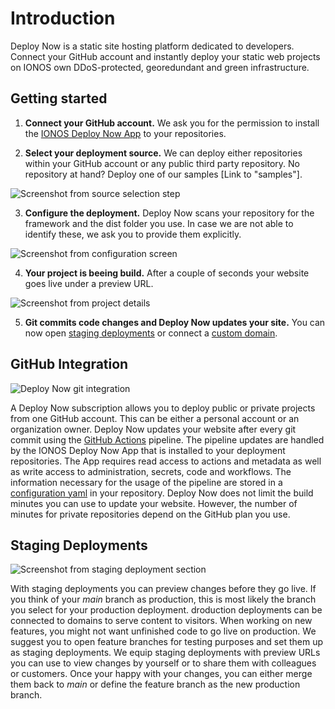 # Introduction

Deploy Now is a static site hosting platform dedicated to developers.
Connect your GitHub account and instantly deploy your static web
projects on IONOS own DDoS-protected, georedundant and green
infrastructure.

## Getting started
  
1. **Connect your GitHub account.** We ask you for the permission to install the [IONOS Deploy Now App](https://github.com/apps/ionos-deploy-now) to your repositories.  
    
2. **Select your deployment source.** We can deploy either repositories within your GitHub account or any public third party repository. No repository at hand? Deploy one of our samples [Link to "samples"]. 
  
![Screenshot from source selection step](/source-selection.jpg)  
  
3. **Configure the deployment.** Deploy Now scans your repository for the framework and the dist folder you use. In case we are not able to identify these, we ask you to provide them explicitly. 

![Screenshot from configuration screen](/confirm-configuration.jpg)

4. **Your project is beeing build.** After a couple of seconds your website goes live under a preview URL. 

![Screenshot from project details](/project-details.jpg)

5. **Git commits code changes and Deploy Now updates your site.** You can now open [staging deployments](/guide/#staging-deployments) or connect a [custom domain](/advanced/custom-domains+ssl.html).

## GitHub Integration

![Deploy Now git integration](/git-integration.svg)

A Deploy Now subscription allows you to deploy public or private projects from one GitHub account. This can be either a personal account or an organization owner. Deploy Now updates your website after every git commit using the [GitHub Actions](https://github.com/features/actions) pipeline. The pipeline updates are handled by the IONOS Deploy Now App that is installed to your deployment repositories. The App requires read access to actions and metadata as well as write access to administration, secrets, code and workflows. The information necessary for the usage of the pipeline are stored in a [configuration yaml](/advanced/#configuration) in your repository. Deploy Now does not limit the build minutes you can use to update your website. However, the number of minutes for private repositories depend on the GitHub plan you use.

## Staging Deployments
  
![Screenshot from staging deployment section](/staging.jpg)
  
With staging deployments you can preview changes before they go live. If you think of your *main* branch as production, this is most likely the branch you select for your production deployment. droduction deployments can be connected to domains to serve content to visitors. When working on new features, you might not want unfinished code to go live on production. We suggest you to open feature branches for testing purposes and set them up as staging deployments. We equip staging deployments with preview URLs you can use to view changes by yourself or to share them with colleagues or customers. Once your happy with your changes, you can either merge them back to *main* or define the feature branch as the new production branch.
